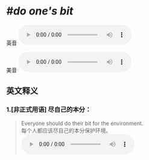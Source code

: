 # ***\#do one's bit*** 
英音
<audio src="./media/do one’s bit1_AAC.aac" controls="controls"></audio>

美音
<audio src="./media/do one's bit2_AAC.aac" controls="controls"></audio>



  

英文释义
---
### 1.**[非正式用语] 尽自己的本分：**  

 > Everyone should do their bit for the environment.   
 > 每个人都应该尽自己的本分保护环境。    
<audio src="./media/P54 bit-2.aac" controls="controls"></audio>



